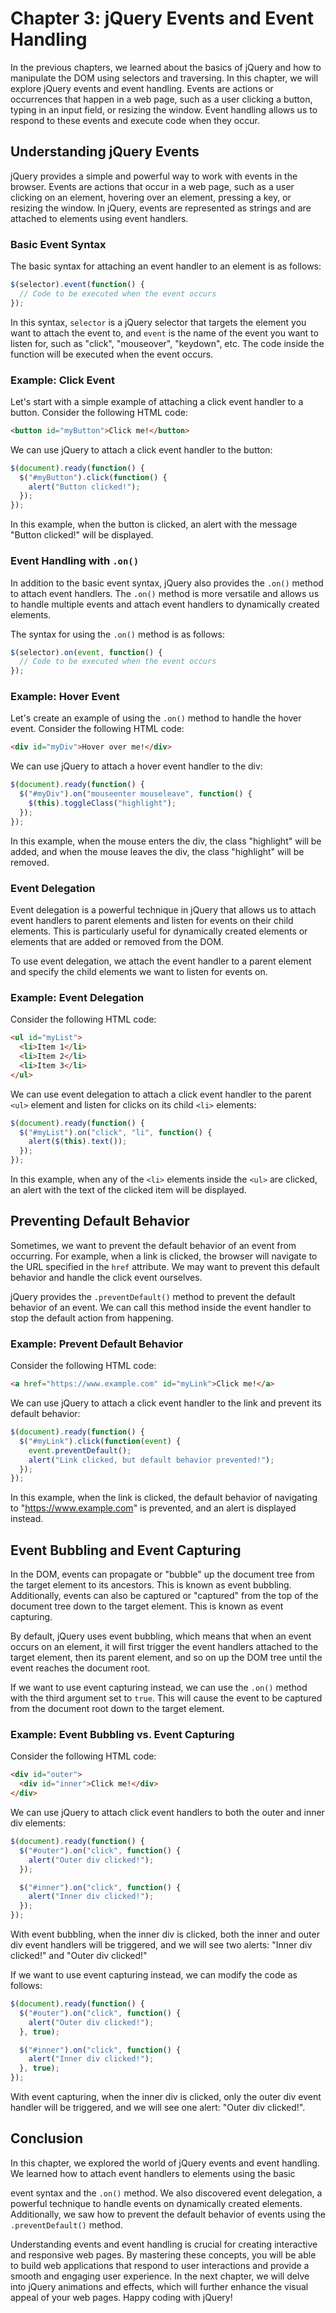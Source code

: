 # Chapter 3: jQuery Events and Event Handling

In the previous chapters, we learned about the basics of jQuery and how to manipulate the DOM using selectors and traversing. In this chapter, we will explore jQuery events and event handling. Events are actions or occurrences that happen in a web page, such as a user clicking a button, typing in an input field, or resizing the window. Event handling allows us to respond to these events and execute code when they occur.

## Understanding jQuery Events

jQuery provides a simple and powerful way to work with events in the browser. Events are actions that occur in a web page, such as a user clicking on an element, hovering over an element, pressing a key, or resizing the window. In jQuery, events are represented as strings and are attached to elements using event handlers.

### Basic Event Syntax

The basic syntax for attaching an event handler to an element is as follows:

```javascript
$(selector).event(function() {
  // Code to be executed when the event occurs
});
```

In this syntax, `selector` is a jQuery selector that targets the element you want to attach the event to, and `event` is the name of the event you want to listen for, such as "click", "mouseover", "keydown", etc. The code inside the function will be executed when the event occurs.

### Example: Click Event

Let's start with a simple example of attaching a click event handler to a button. Consider the following HTML code:

```html
<button id="myButton">Click me!</button>
```

We can use jQuery to attach a click event handler to the button:

```javascript
$(document).ready(function() {
  $("#myButton").click(function() {
    alert("Button clicked!");
  });
});
```

In this example, when the button is clicked, an alert with the message "Button clicked!" will be displayed.

### Event Handling with `.on()`

In addition to the basic event syntax, jQuery also provides the `.on()` method to attach event handlers. The `.on()` method is more versatile and allows us to handle multiple events and attach event handlers to dynamically created elements.

The syntax for using the `.on()` method is as follows:

```javascript
$(selector).on(event, function() {
  // Code to be executed when the event occurs
});
```

### Example: Hover Event

Let's create an example of using the `.on()` method to handle the hover event. Consider the following HTML code:

```html
<div id="myDiv">Hover over me!</div>
```

We can use jQuery to attach a hover event handler to the div:

```javascript
$(document).ready(function() {
  $("#myDiv").on("mouseenter mouseleave", function() {
    $(this).toggleClass("highlight");
  });
});
```

In this example, when the mouse enters the div, the class "highlight" will be added, and when the mouse leaves the div, the class "highlight" will be removed.

### Event Delegation

Event delegation is a powerful technique in jQuery that allows us to attach event handlers to parent elements and listen for events on their child elements. This is particularly useful for dynamically created elements or elements that are added or removed from the DOM.

To use event delegation, we attach the event handler to a parent element and specify the child elements we want to listen for events on.

### Example: Event Delegation

Consider the following HTML code:

```html
<ul id="myList">
  <li>Item 1</li>
  <li>Item 2</li>
  <li>Item 3</li>
</ul>
```

We can use event delegation to attach a click event handler to the parent `<ul>` element and listen for clicks on its child `<li>` elements:

```javascript
$(document).ready(function() {
  $("#myList").on("click", "li", function() {
    alert($(this).text());
  });
});
```

In this example, when any of the `<li>` elements inside the `<ul>` are clicked, an alert with the text of the clicked item will be displayed.

## Preventing Default Behavior

Sometimes, we want to prevent the default behavior of an event from occurring. For example, when a link is clicked, the browser will navigate to the URL specified in the `href` attribute. We may want to prevent this default behavior and handle the click event ourselves.

jQuery provides the `.preventDefault()` method to prevent the default behavior of an event. We can call this method inside the event handler to stop the default action from happening.

### Example: Prevent Default Behavior

Consider the following HTML code:

```html
<a href="https://www.example.com" id="myLink">Click me!</a>
```

We can use jQuery to attach a click event handler to the link and prevent its default behavior:

```javascript
$(document).ready(function() {
  $("#myLink").click(function(event) {
    event.preventDefault();
    alert("Link clicked, but default behavior prevented!");
  });
});
```

In this example, when the link is clicked, the default behavior of navigating to "https://www.example.com" is prevented, and an alert is displayed instead.

## Event Bubbling and Event Capturing

In the DOM, events can propagate or "bubble" up the document tree from the target element to its ancestors. This is known as event bubbling. Additionally, events can also be captured or "captured" from the top of the document tree down to the target element. This is known as event capturing.

By default, jQuery uses event bubbling, which means that when an event occurs on an element, it will first trigger the event handlers attached to the target element, then its parent element, and so on up the DOM tree until the event reaches the document root.

If we want to use event capturing instead, we can use the `.on()` method with the third argument set to `true`. This will cause the event to be captured from the document root down to the target element.

### Example: Event Bubbling vs. Event Capturing

Consider the following HTML code:

```html
<div id="outer">
  <div id="inner">Click me!</div>
</div>
```

We can use jQuery to attach click event handlers to both the outer and inner div elements:

```javascript
$(document).ready(function() {
  $("#outer").on("click", function() {
    alert("Outer div clicked!");
  });

  $("#inner").on("click", function() {
    alert("Inner div clicked!");
  });
});
```

With event bubbling, when the inner div is clicked, both the inner and outer div event handlers will be triggered, and we will see two alerts: "Inner div clicked!" and "Outer div clicked!"

If we want to use event capturing instead, we can modify the code as follows:

```javascript
$(document).ready(function() {
  $("#outer").on("click", function() {
    alert("Outer div clicked!");
  }, true);

  $("#inner").on("click", function() {
    alert("Inner div clicked!");
  }, true);
});
```

With event capturing, when the inner div is clicked, only the outer div event handler will be triggered, and we will see one alert: "Outer div clicked!".

## Conclusion

In this chapter, we explored the world of jQuery events and event handling. We learned how to attach event handlers to elements using the basic

 event syntax and the `.on()` method. We also discovered event delegation, a powerful technique to handle events on dynamically created elements. Additionally, we saw how to prevent the default behavior of events using the `.preventDefault()` method.

Understanding events and event handling is crucial for creating interactive and responsive web pages. By mastering these concepts, you will be able to build web applications that respond to user interactions and provide a smooth and engaging user experience. In the next chapter, we will delve into jQuery animations and effects, which will further enhance the visual appeal of your web pages. Happy coding with jQuery!